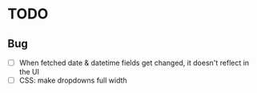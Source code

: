 # TODO

## Bug

- [ ] When fetched date & datetime fields get changed, it doesn't reflect in the UI
- [ ] CSS: make dropdowns full width
